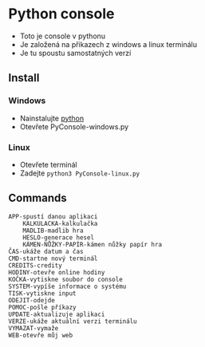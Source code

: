 # **Python console**

- Toto je console v pythonu
- Je založená na přikazech z windows a linux terminálu
- Je tu spoustu samostatných verzí

## Install

### Windows
- Nainstalujte [python](https://www.python.org/)
- Otevřete PyConsole-windows.py

### Linux 
- Otevřete terminál
- Zadejte `python3 PyConsole-linux.py`

## Commands
```
APP-spustí danou aplikaci
    KALKULACKA-kalkulačka
    MADLIB-madlib hra
    HESLO-generace hesel
    KÁMEN-NŮŽKY-PAPÍR-kámen nůžky papír hra
ČAS-ukáže datum a čas
CMD-startne nový terminál
CREDITS-credity
HODINY-otevře online hodiny
KOČKA-vytiskne soubor do console
SYSTEM-vypíše informace o systému
TISK-vytiskne input
ODEJIT-odejde
POMOC-pošle příkazy
UPDATE-aktualizuje aplikaci
VERZE-ukáže aktuální verzi terminálu
VYMAZAT-vymaže
WEB-otevře můj web
```

